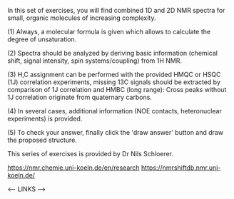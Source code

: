 In this set of exercises, you will find combined 1D and 2D NMR spectra for small, organic molecules of increasing complexity.

(1) Always, a molecular formula is given which allows to calculate the degree of unsaturation.

(2) Spectra should be analyzed by deriving basic information (chemical shift, signal intensity, spin systems/coupling) from 1H NMR.

(3) H,C assignment can be performed with the provided HMQC or HSQC (1J) correlation experiments, missing 13C signals should be extracted
by comparison of 1J correlation and HMBC (long range): Cross peaks without 1J correlation originate from quaternary carbons.

(4) In several cases, additional information (NOE contacts, heteronuclear experiments) is provided.

(5) To check your answer, finally click the 'draw answer' button and draw the proposed structure.

This series of exercises is provided by Dr Nils Schloerer.

https://nmr.chemie.uni-koeln.de/en/research
https://nmrshiftdb.nmr.uni-koeln.de/

<-- LINKS -->
